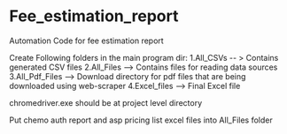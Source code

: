 # Fee_estimation_report
Automation Code for fee estimation report

Create Following folders in the main program dir:
1.All_CSVs -- > Contains generated CSV files
2.All_Files --> Contains files for reading data sources
3.All_Pdf_Files --> Download directory for pdf files that are being downloaded using web-scraper
4.Excel_files --> Final Excel file

chromedriver.exe should be at project level directory

Put chemo auth report and asp pricing list excel files into All_Files folder
